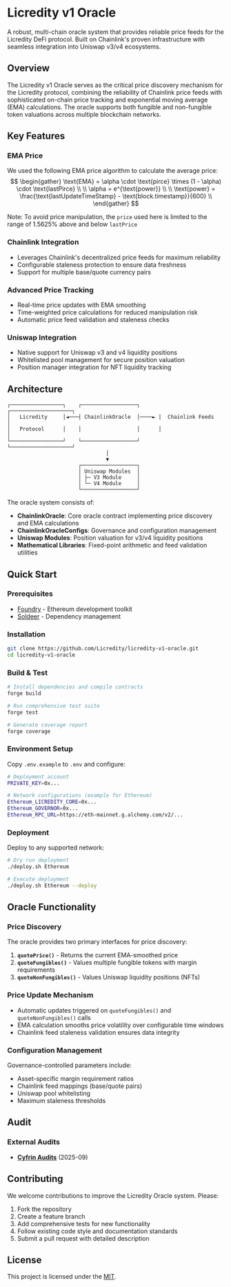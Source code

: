 # Licredity v1 Oracle

A robust, multi-chain oracle system that provides reliable price feeds for the Licredity DeFi protocol. Built on Chainlink's proven infrastructure with seamless integration into Uniswap v3/v4 ecosystems.

## Overview

The Licredity v1 Oracle serves as the critical price discovery mechanism for the Licredity protocol, combining the reliability of Chainlink price feeds with sophisticated on-chain price tracking and exponential moving average (EMA) calculations. The oracle supports both fungible and non-fungible token valuations across multiple blockchain networks.

## Key Features

### **EMA Price**
We used the following EMA price algorithm to calculate the average price:
$$
\begin{gather}
\text{EMA} = \alpha \cdot \text{pirce} \times (1 - \alpha) \cdot \text{lastPirce} \\
\\
\alpha = e^{\text{power}} \\
\\
\text{power} = \frac{\text{lastUpdateTimeStamp} - \text{block.timestamp}}{600} \\
\end{gather}
$$

Note: To avoid price manipulation, the `price` used here is limited to the range of 1.5625% above and below `lastPrice`

### **Chainlink Integration**
- Leverages Chainlink's decentralized price feeds for maximum reliability
- Configurable staleness protection to ensure data freshness
- Support for multiple base/quote currency pairs

### **Advanced Price Tracking**
- Real-time price updates with EMA smoothing
- Time-weighted price calculations for reduced manipulation risk
- Automatic price feed validation and staleness checks

### **Uniswap Integration**
- Native support for Uniswap v3 and v4 liquidity positions
- Whitelisted pool management for secure position valuation
- Position manager integration for NFT liquidity tracking

## Architecture

```
┌─────────────────┐    ┌──────────────────┐      ┌────────────────────┐
│   Licredity     │◄───┤ ChainlinkOracle  │────► |  Chainlink Feeds   │
│   Protocol      │    │                  │      │                    │
└─────────────────┘    └──────────────────┘      └────────────────────┘
                                │
                                ▼
                       ┌──────────────────┐
                       │ Uniswap Modules  │
                       │ ├─ V3 Module     │
                       │ └─ V4 Module     │
                       └──────────────────┘
```

The oracle system consists of:

- **ChainlinkOracle**: Core oracle contract implementing price discovery and EMA calculations
- **ChainlinkOracleConfigs**: Governance and configuration management
- **Uniswap Modules**: Position valuation for v3/v4 liquidity positions
- **Mathematical Libraries**: Fixed-point arithmetic and feed validation utilities


## Quick Start

### Prerequisites

- [Foundry](https://book.getfoundry.sh/) - Ethereum development toolkit
- [Soldeer](https://soldeer.xyz/) - Dependency management

### Installation

```bash
git clone https://github.com/Licredity/licredity-v1-oracle.git
cd licredity-v1-oracle
```

### Build & Test

```bash
# Install dependencies and compile contracts
forge build

# Run comprehensive test suite  
forge test

# Generate coverage report
forge coverage
```

### Environment Setup

Copy `.env.example` to `.env` and configure:

```bash
# Deployment account
PRIVATE_KEY=0x...

# Network configurations (example for Ethereum)
Ethereum_LICREDITY_CORE=0x...
Ethereum_GOVERNOR=0x...
Ethereum_RPC_URL=https://eth-mainnet.g.alchemy.com/v2/...
```

### Deployment

Deploy to any supported network:

```bash
# Dry run deployment
./deploy.sh Ethereum

# Execute deployment
./deploy.sh Ethereum --deploy
```

## Oracle Functionality

### Price Discovery

The oracle provides two primary interfaces for price discovery:

1. **`quotePrice()`** - Returns the current EMA-smoothed price
2. **`quoteFungibles()`** - Values multiple fungible tokens with margin requirements
3. **`quoteNonFungibles()`** - Values Uniswap liquidity positions (NFTs)

### Price Update Mechanism

- Automatic updates triggered on `quoteFungibles()` and `quoteNonFungibles()` calls
- EMA calculation smooths price volatility over configurable time windows
- Chainlink feed staleness validation ensures data integrity

### Configuration Management

Governance-controlled parameters include:
- Asset-specific margin requirement ratios
- Chainlink feed mappings (base/quote pairs)
- Uniswap pool whitelisting
- Maximum staleness thresholds

## Audit

### External Audits
- [**Cyfrin Audits**](/docs/audits/Cyfrin%202025-09-01.pdf) (2025-09)

## Contributing

We welcome contributions to improve the Licredity Oracle system. Please:

1. Fork the repository
2. Create a feature branch
3. Add comprehensive tests for new functionality
4. Follow existing code style and documentation standards
5. Submit a pull request with detailed description

## License

This project is licensed under the [MIT](/docs/licenses/MIT_LICENSE).